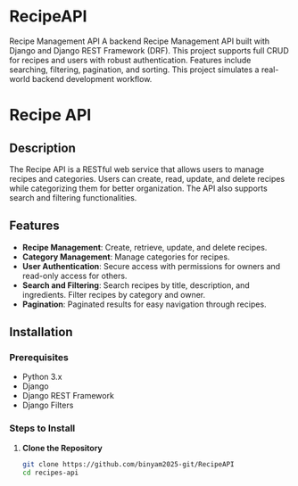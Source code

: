 
# RecipeAPI
Recipe Management API A backend Recipe Management API built with Django and Django REST Framework (DRF).  This project supports full CRUD for recipes and users with robust authentication. Features include searching, filtering, pagination, and sorting. This project simulates a real-world backend development workflow.
# Recipe API

## Description

The Recipe API is a RESTful web service that allows users to manage recipes and categories. Users can create, read, update, and delete recipes while categorizing them for better organization. The API also supports search and filtering functionalities.

## Features

- **Recipe Management**: Create, retrieve, update, and delete recipes.
- **Category Management**: Manage categories for recipes.
- **User Authentication**: Secure access with permissions for owners and read-only access for others.
- **Search and Filtering**: Search recipes by title, description, and ingredients. Filter recipes by category and owner.
- **Pagination**: Paginated results for easy navigation through recipes.

## Installation

### Prerequisites

- Python 3.x
- Django
- Django REST Framework
- Django Filters

### Steps to Install

1. **Clone the Repository**

   ```bash
   git clone https://github.com/binyam2025-git/RecipeAPI
   cd recipes-api
